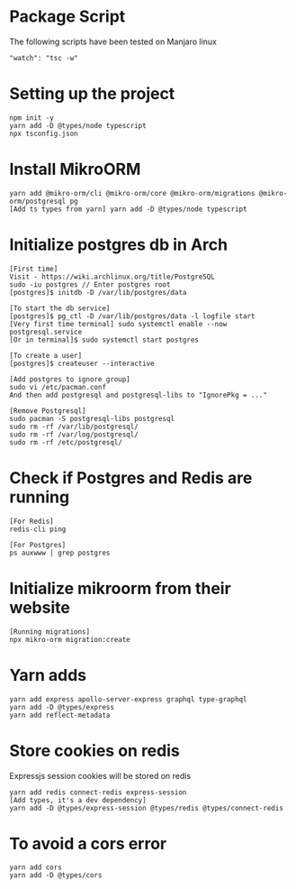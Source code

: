 # Package Script

The following scripts have been tested on Manjaro linux

```
"watch": "tsc -w"
```

# Setting up the project

```
npm init -y
yarn add -D @types/node typescript
npx tsconfig.json
```

# Install MikroORM

```
yarn add @mikro-orm/cli @mikro-orm/core @mikro-orm/migrations @mikro-orm/postgresql pg
[Add ts types from yarn] yarn add -D @types/node typescript
```

# Initialize postgres db in Arch

```
[First time]
Visit - https://wiki.archlinux.org/title/PostgreSQL
sudo -iu postgres // Enter postgres root
[postgres]$ initdb -D /var/lib/postgres/data

[To start the db service]
[postgres]$ pg_ctl -D /var/lib/postgres/data -l logfile start
[Very first time terminal] sudo systemctl enable --now postgresql.service
[Or in terminal]$ sudo systemctl start postgres

[To create a user]
[postgres]$ createuser --interactive

[Add postgres to ignore group]
sudo vi /etc/pacman.conf
And then add postgresql and postgresql-libs to "IgnorePkg = ..."

[Remove Postgresql]
sudo pacman -S postgresql-libs postgresql
sudo rm -rf /var/lib/postgresql/
sudo rm -rf /var/log/postgresql/
sudo rm -rf /etc/postgresql/
```

# Check if Postgres and Redis are running

```
[For Redis]
redis-cli ping

[For Postgres]
ps auxwww | grep postgres
```

# Initialize mikroorm from their website

```
[Running migrations]
npx mikro-orm migration:create
```

# Yarn adds

```
yarn add express apollo-server-express graphql type-graphql
yarn add -D @types/express
yarn add reflect-metadata
```

# Store cookies on redis

Expressjs session cookies will be stored on redis

```
yarn add redis connect-redis express-session
[Add types, it's a dev dependency]
yarn add -D @types/express-session @types/redis @types/connect-redis
```

# To avoid a cors error

```
yarn add cors
yarn add -D @types/cors
```
